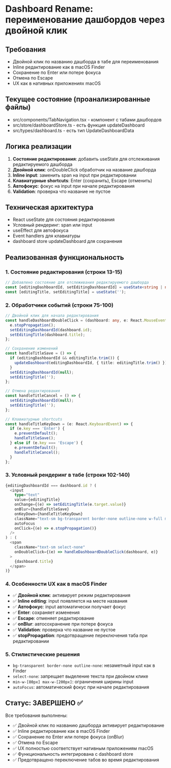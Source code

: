 # Dashboard Rename: переименование дашбордов через двойной клик

## Требования
- Двойной клик по названию дашборда в табе для переименования
- Inline редактирование как в macOS Finder
- Сохранение по Enter или потере фокуса
- Отмена по Escape
- UX как в нативных приложениях macOS

## Текущее состояние (проанализированные файлы)
- src/components/TabNavigation.tsx - компонент с табами дашбордов
- src/store/dashboardStore.ts - есть функция updateDashboard
- src/types/dashboard.ts - есть тип UpdateDashboardData

## Логика реализации
1. **Состояние редактирования**: добавить useState для отслеживания редактируемого дашборда
2. **Двойной клик**: onDoubleClick обработчик на название дашборда
3. **Inline input**: заменить span на input при редактировании
4. **Клавиатурные shortcuts**: Enter (сохранить), Escape (отменить)
5. **Автофокус**: фокус на input при начале редактирования
6. **Validation**: проверка что название не пустое

## Техническая архитектура
- React useState для состояния редактирования
- Условный рендеринг: span или input
- useEffect для автофокуса
- Event handlers для клавиатуры
- dashboard store updateDashboard для сохранения

## Реализованная функциональность

### 1. Состояние редактирования (строки 13-15)
```typescript
// Добавлено состояние для отслеживания редактируемого дашборда
const [editingDashboardId, setEditingDashboardId] = useState<string | null>(null);
const [editingTitle, setEditingTitle] = useState('');
```

### 2. Обработчики событий (строки 75-100)
```typescript
// Двойной клик для начала редактирования
const handleDashboardDoubleClick = (dashboard: any, e: React.MouseEvent) => {
  e.stopPropagation();
  setEditingDashboardId(dashboard.id);
  setEditingTitle(dashboard.title);
};

// Сохранение изменений
const handleTitleSave = () => {
  if (editingDashboardId && editingTitle.trim()) {
    updateDashboard(editingDashboardId, { title: editingTitle.trim() });
  }
  setEditingDashboardId(null);
  setEditingTitle('');
};

// Отмена редактирования
const handleTitleCancel = () => {
  setEditingDashboardId(null);
  setEditingTitle('');
};

// Клавиатурные shortcuts
const handleTitleKeyDown = (e: React.KeyboardEvent) => {
  if (e.key === 'Enter') {
    e.preventDefault();
    handleTitleSave();
  } else if (e.key === 'Escape') {
    e.preventDefault();
    handleTitleCancel();
  }
};
```

### 3. Условный рендеринг в табе (строки 102-140)
```typescript
{editingDashboardId === dashboard.id ? (
  <input
    type="text"
    value={editingTitle}
    onChange={(e) => setEditingTitle(e.target.value)}
    onBlur={handleTitleSave}
    onKeyDown={handleTitleKeyDown}
    className="text-sm bg-transparent border-none outline-none w-full min-w-[80px] max-w-[200px]"
    autoFocus
    onClick={(e) => e.stopPropagation()}
  />
) : (
  <span 
    className="text-sm select-none"
    onDoubleClick={(e) => handleDashboardDoubleClick(dashboard, e)}
  >
    {dashboard.title}
  </span>
)}
```

### 4. Особенности UX как в macOS Finder
- ✅ **Двойной клик**: активирует режим редактирования
- ✅ **Inline editing**: input появляется на месте названия
- ✅ **Автофокус**: input автоматически получает фокус
- ✅ **Enter**: сохраняет изменения
- ✅ **Escape**: отменяет редактирование
- ✅ **onBlur**: автосохранение при потере фокуса
- ✅ **Validation**: проверка что название не пустое
- ✅ **stopPropagation**: предотвращение переключения таба при редактировании

### 5. Стилистические решения
- `bg-transparent border-none outline-none`: незаметный input как в Finder
- `select-none`: запрещает выделение текста при двойном клике
- `min-w-[80px] max-w-[200px]`: ограничения ширины input
- `autoFocus`: автоматический фокус при начале редактирования

## Статус: ЗАВЕРШЕНО ✅

Все требования выполнены:
- ✅ Двойной клик по названию дашборда активирует редактирование
- ✅ Inline редактирование как в macOS Finder
- ✅ Сохранение по Enter или потере фокуса (onBlur)
- ✅ Отмена по Escape
- ✅ UX полностью соответствует нативным приложениям macOS
- ✅ Функциональность интегрирована с dashboard store
- ✅ Предотвращено переключение табов во время редактирования 